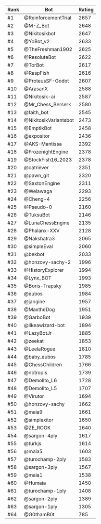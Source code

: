 Rank|Bot|Rating
---|---|---
#1|@ReinforcementTrial|2657
#2|@M-Z_Bot|2648
#3|@Nikitosikbot|2647
#4|@YoBot_v2|2633
#5|@TheFreshman1902|2625
#6|@ResoluteBot|2622
#7|@TorBot|2617
#8|@RaspFish|2616
#9|@ProteusSF-Godot|2607
#10|@ArasanX|2588
#11|@Nikitosik-ai|2587
#12|@Mr_Chess_Berserk|2580
#13|@faith_bot|2545
#14|@NikitosikVariantsbot|2473
#15|@EmptikBot|2458
#16|@expositor|2436
#17|@AKS-Mantissa|2392
#18|@FrozenightEngine|2378
#19|@StockFish16_2023|2378
#20|@catriever|2351
#21|@pawn_git|2320
#22|@SaxtonEngine|2311
#23|@Weiawaga|2293
#24|@Cheng-4|2256
#25|@Pseudo-0|2160
#26|@TuksuBot|2146
#27|@LunaChessEngine|2135
#28|@Phalanx-XXV|2128
#29|@Nakshatra3|2065
#30|@simpleEval|2060
#31|@bekbot|2033
#32|@honzovy-sachy-2|1996
#33|@HistoryExplorer|1994
#34|@Lynx_BOT|1993
#35|@Boris-Trapsky|1985
#36|@eubos|1984
#37|@jangine|1957
#38|@MaxtheDog|1951
#39|@GarboBot|1939
#40|@likeawizard-bot|1894
#41|@LazyBotJr|1885
#42|@zeekat|1853
#43|@LeelaRogue|1810
#44|@baby_eubos|1785
#45|@ChessChildren|1766
#46|@notropis|1739
#47|@Demolito_L6|1728
#48|@Demolito_L5|1707
#49|@Virutor|1694
#50|@honzovy-sachy|1662
#51|@maia9|1661
#52|@simplexitor|1650
#53|@ZE_ROOK|1640
#54|@sargon-4ply|1617
#55|@turkjs|1614
#56|@maia5|1603
#57|@turochamp-2ply|1583
#58|@sargon-3ply|1567
#59|@maia1|1538
#60|@Humaia|1450
#61|@turochamp-1ply|1408
#62|@sargon-2ply|1389
#63|@sargon-1ply|1305
#64|@G0thamB0t|785
